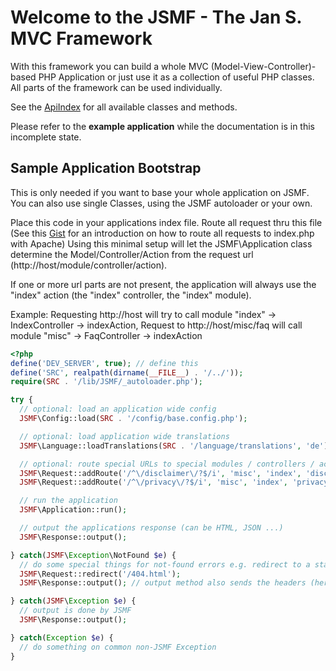 # Welcome to the JSMF - The Jan S. MVC Framework

With this framework you can build a whole MVC (Model-View-Controller)-based PHP Application or just use it as a collection of useful PHP classes. All parts of the framework can be used individually.

See the [ApiIndex](docs/ApiIndex.md) for all available classes and methods.

Please refer to the **example application** while the documentation is in this incomplete state.

## Sample Application Bootstrap
This is only needed if you want to base your whole application on JSMF. You can also use single Classes, using the JSMF autoloader or your own.

Place this code in your applications index file. Route all request thru this file (See this [Gist](https://gist.github.com/RaVbaker/2254618) for an introduction on how to route all requests to index.php with Apache)
Using this minimal setup will let the JSMF\Application class determine the Model/Controller/Action from the request url (http://host/module/controller/action).

If one or more url parts are not present, the application will always use the "index" action (the "index" controller, the "index" module). 

Example: Requesting http://host will try to call module "index" -> IndexController -> indexAction, Request to http://host/misc/faq will call module "misc" -> FaqController -> indexAction

```php
<?php
define('DEV_SERVER', true); // define this 
define('SRC', realpath(dirname(__FILE__) . '/../'));
require(SRC . '/lib/JSMF/_autoloader.php');

try {
  // optional: load an application wide config
  JSMF\Config::load(SRC . '/config/base.config.php');

  // optional: load application wide translations
  JSMF\Language::loadTranslations(SRC . '/language/translations', 'de');

  // optional: route special URLs to special modules / controllers / actions ( I always place the legal texts in a Module named misc)
  JSMF\Request::addRoute('/^\/disclaimer\/?$/i', 'misc', 'index', 'disclaimer'); // route a request to /disclaimer to the disclaimer Action in the IndexController in the module "misc"
  JSMF\Request::addRoute('/^\/privacy\/?$/i', 'misc', 'index', 'privacy');

  // run the application
  JSMF\Application::run();

  // output the applications response (can be HTML, JSON ...)
  JSMF\Response::output();

} catch(JSMF\Exception\NotFound $e) {
  // do some special things for not-found errors e.g. redirect to a static 404 page
  JSMF\Request::redirect('/404.html');
  JSMF\Response::output(); // output method also sends the headers (here: the Location header)

} catch(JSMF\Exception $e) {
  // output is done by JSMF
  JSMF\Response::output();

} catch(Exception $e) {
  // do something on common non-JSMF Exception
}
```




